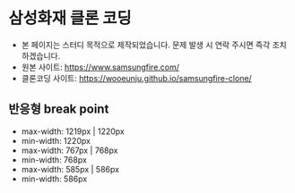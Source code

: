 # 삼성화재 클론 코딩

- 본 페이지는 스터디 목적으로 제작되었습니다. 문제 발생 시 연락 주시면 즉각 조치하겠습니다.
- 원본 사이트: https://www.samsungfire.com/
- 클론코딩 사이트: https://wooeunju.github.io/samsungfire-clone/

## 반응형 break point

- max-width: 1219px | 1220px
- min-width: 1220px
- max-width: 767px | 768px
- min-width: 768px
- max-width: 585px | 586px
- min-width: 586px
